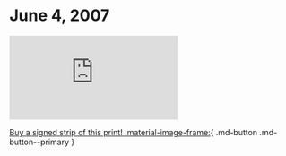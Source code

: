 # June 4, 2007

![](https://www.achewood.com/comic.php?date=06042007)

[Buy a signed strip of this print! :material-image-frame:](https://achewood-holiday-pop-up.myshopify.com/products/strip#06042007){ .md-button .md-button--primary }
